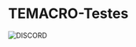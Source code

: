 # TEMACRO-Testes

![DISCORD](https://img.shields.io/discord/764291057399365682.svg?color=0A0A0A&label=DISCORD&labelColor=5865F2&logo=discord&logoColor=ffffff&style=for-the-badge)
